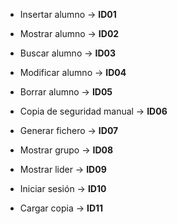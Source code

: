 * Insertar alumno -> **ID01**

* Mostrar alumno -> **ID02**

* Buscar alumno -> **ID03**

* Modificar alumno -> **ID04**

* Borrar alumno -> **ID05**

* Copia de seguridad manual -> **ID06**

* Generar fichero -> **ID07**

* Mostrar grupo -> **ID08**

* Mostrar lider -> **ID09**

* Iniciar sesión -> **ID10**

* Cargar copia -> **ID11**
